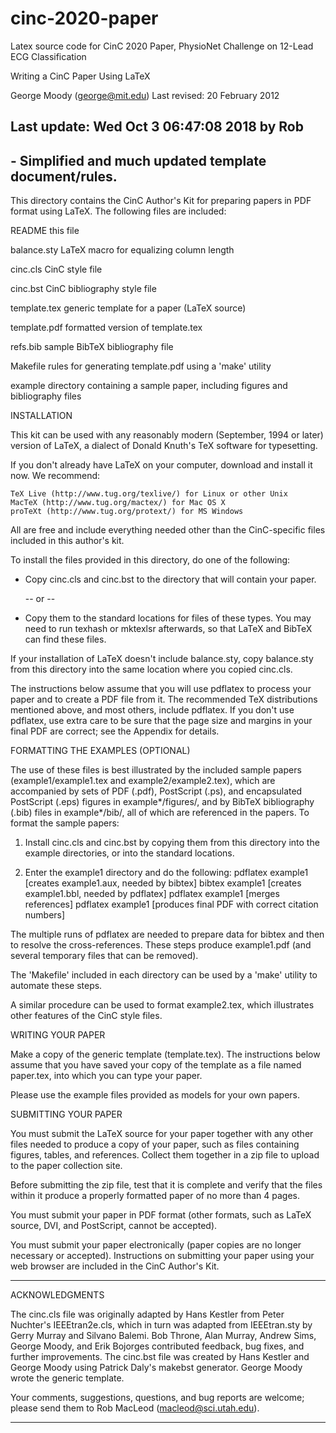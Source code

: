 # cinc-2020-paper

Latex source code for CinC 2020 Paper, PhysioNet Challenge on 12-Lead ECG Classification

Writing a CinC Paper Using LaTeX

George Moody (george@mit.edu)
Last revised: 20 February 2012
## Last update: Wed Oct  3 06:47:08 2018 by Rob
##    - Simplified and much updated template document/rules. 

This directory contains the CinC Author's Kit for preparing papers in
PDF format using LaTeX.  The following files are included:

 README		this file

 balance.sty	LaTeX macro for equalizing column length

 cinc.cls	CinC style file

 cinc.bst	CinC bibliography style file

 template.tex	generic template for a paper (LaTeX source)

 template.pdf	formatted version of template.tex

 refs.bib	sample BibTeX bibliography file

 Makefile	rules for generating template.pdf using a 'make' utility

 example	directory containing a sample paper, including
		figures and bibliography files

INSTALLATION

This kit can be used with any reasonably modern (September, 1994 or later)
version of LaTeX, a dialect of Donald Knuth's TeX software for typesetting.

If you don't already have LaTeX on your computer, download and install it now.
We recommend:

    TeX Live (http://www.tug.org/texlive/) for Linux or other Unix
    MacTeX (http://www.tug.org/mactex/) for Mac OS X
    proTeXt (http://www.tug.org/protext/) for MS Windows

All are free and include everything needed other than the CinC-specific files
included in this author's kit.

To install the files provided in this directory, do one of the following:

* Copy cinc.cls and cinc.bst to the directory that will contain your
  paper.

   -- or --

* Copy them to the standard locations for files of these types.  You may need
  to run texhash or mktexlsr afterwards, so that LaTeX and BibTeX can find
  these files.

If your installation of LaTeX doesn't include balance.sty, copy balance.sty
from this directory into the same location where you copied cinc.cls.

The instructions below assume that you will use pdflatex to process your
paper and to create a PDF file from it. The recommended TeX distributions
mentioned above, and most others, include pdflatex. If you don't use pdflatex,
use extra care to be sure that the page size and margins in your final PDF are
correct; see the Appendix for details.


FORMATTING THE EXAMPLES (OPTIONAL)

The use of these files is best illustrated by the included sample papers
(example1/example1.tex and example2/example2.tex), which are accompanied by
sets of PDF (.pdf), PostScript (.ps), and encapsulated PostScript (.eps)
figures in example*/figures/, and by BibTeX bibliography (.bib) files in
example*/bib/, all of which are referenced in the papers.  To format the sample
papers:

1. Install cinc.cls and cinc.bst by copying them from this directory into the
   example directories, or into the standard locations.

2. Enter the example1 directory and do the following:
	pdflatex example1   [creates example1.aux, needed by bibtex]
	bibtex example1	    [creates example1.bbl, needed by pdflatex]
	pdflatex example1   [merges references]
	pdflatex example1   [produces final PDF with correct citation numbers]

The multiple runs of pdflatex are needed to prepare data for bibtex and
then to resolve the cross-references. These steps produce example1.pdf (and
several temporary files that can be removed).

The 'Makefile' included in each directory can be used by a 'make' utility
to automate these steps.

A similar procedure can be used to format example2.tex, which illustrates
other features of the CinC style files.


WRITING YOUR PAPER

Make a copy of the generic template (template.tex). The instructions below
assume that you have saved your copy of the template as a file named paper.tex,
into which you can type your paper.

Please use the example files provided as models for your own papers. 

SUBMITTING YOUR PAPER

You must submit the LaTeX source for your paper together with any other files
needed to produce a copy of your paper, such as files containing figures,
tables, and references.  Collect them together in a zip file to upload to
the paper collection site.

Before submitting the zip file, test that it is complete and verify that the
files within it produce a properly formatted paper of no more than 4 pages.

You must submit your paper in PDF format (other formats, such as LaTeX
source, DVI, and PostScript, cannot be accepted).

You must submit your paper electronically (paper copies are no longer necessary
or accepted).  Instructions on submitting your paper using your web
browser are included in the CinC Author's Kit.


_______________________________________________________________________________

ACKNOWLEDGMENTS

The cinc.cls file was originally adapted by Hans Kestler from Peter Nuchter's
IEEEtran2e.cls, which in turn was adapted from IEEEtran.sty by Gerry Murray and
Silvano Balemi.  Bob Throne, Alan Murray, Andrew Sims, George Moody, and Erik
Bojorges contributed feedback, bug fixes, and further improvements.  The
cinc.bst file was created by Hans Kestler and George Moody using Patrick Daly's
makebst generator.  George Moody wrote the generic template.

Your comments, suggestions, questions, and bug reports are welcome;  please
send them to Rob MacLeod (macleod@sci.utah.edu).

_______________________________________________________________________________
